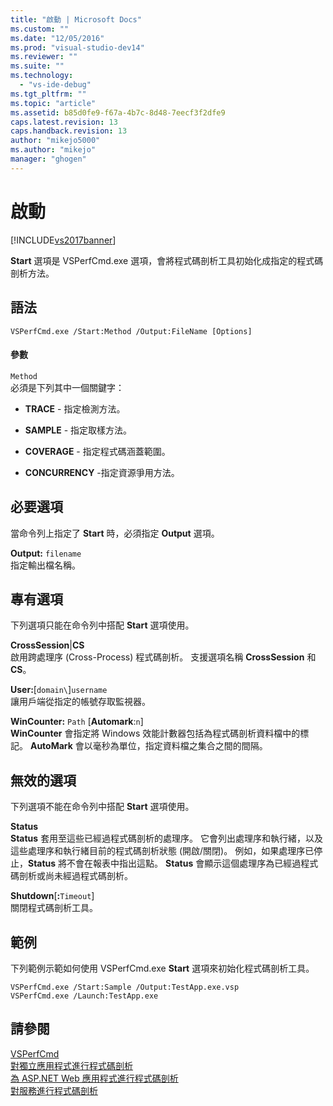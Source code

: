 ```yaml
---
title: "啟動 | Microsoft Docs"
ms.custom: ""
ms.date: "12/05/2016"
ms.prod: "visual-studio-dev14"
ms.reviewer: ""
ms.suite: ""
ms.technology: 
  - "vs-ide-debug"
ms.tgt_pltfrm: ""
ms.topic: "article"
ms.assetid: b85d0fe9-f67a-4b7c-8d48-7eecf3f2dfe9
caps.latest.revision: 13
caps.handback.revision: 13
author: "mikejo5000"
ms.author: "mikejo"
manager: "ghogen"
---
```

# 啟動
[!INCLUDE[vs2017banner](../code-quality/includes/vs2017banner.md)]

**Start** 選項是 VSPerfCmd.exe 選項，會將程式碼剖析工具初始化成指定的程式碼剖析方法。  
  
## 語法  
  
```  
VSPerfCmd.exe /Start:Method /Output:FileName [Options]  
```  
  
#### 參數  
 `Method`  
 必須是下列其中一個關鍵字：  
  
-   **TRACE** \- 指定檢測方法。  
  
-   **SAMPLE** \- 指定取樣方法。  
  
-   **COVERAGE** \- 指定程式碼涵蓋範圍。  
  
-   **CONCURRENCY** \-指定資源爭用方法。  
  
## 必要選項  
 當命令列上指定了 **Start** 時，必須指定 **Output** 選項。  
  
 **Output:** `filename`  
 指定輸出檔名稱。  
  
## 專有選項  
 下列選項只能在命令列中搭配 **Start** 選項使用。  
  
 **CrossSession**&#124;**CS**  
 啟用跨處理序 \(Cross\-Process\) 程式碼剖析。  支援選項名稱 **CrossSession** 和 **CS**。  
  
 **User:**\[`domain\`\]`username`  
 讓用戶端從指定的帳號存取監視器。  
  
 **WinCounter:** `Path` \[**Automark**:`n`\]  
 **WinCounter** 會指定將 Windows 效能計數器包括為程式碼剖析資料檔中的標記。  **AutoMark** 會以毫秒為單位，指定資料檔之集合之間的間隔。  
  
## 無效的選項  
 下列選項不能在命令列中搭配 **Start** 選項使用。  
  
 **Status**  
 **Status** 套用至這些已經過程式碼剖析的處理序。  它會列出處理序和執行緒，以及這些處理序和執行緒目前的程式碼剖析狀態 \(開啟\/關閉\)。  例如，如果處理序已停止，**Status** 將不會在報表中指出這點。  **Status** 會顯示這個處理序為已經過程式碼剖析或尚未經過程式碼剖析。  
  
 **Shutdown**\[**:**`Timeout`\]  
 關閉程式碼剖析工具。  
  
## 範例  
 下列範例示範如何使用 VSPerfCmd.exe **Start** 選項來初始化程式碼剖析工具。  
  
```  
VSPerfCmd.exe /Start:Sample /Output:TestApp.exe.vsp  
VSPerfCmd.exe /Launch:TestApp.exe  
```  
  
## 請參閱  
 [VSPerfCmd](../profiling/vsperfcmd.md)   
 [對獨立應用程式進行程式碼剖析](../profiling/command-line-profiling-of-stand-alone-applications.md)   
 [為 ASP.NET Web 應用程式進行程式碼剖析](../profiling/command-line-profiling-of-aspnet-web-applications.md)   
 [對服務進行程式碼剖析](../profiling/command-line-profiling-of-services.md)